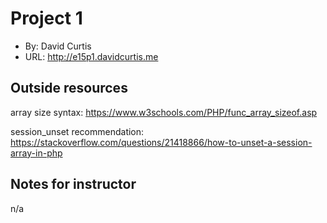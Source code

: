 

# Project 1
+ By: David Curtis
+ URL: <http://e15p1.davidcurtis.me>

## Outside resources
array size syntax:
https://www.w3schools.com/PHP/func_array_sizeof.asp

session_unset recommendation:
https://stackoverflow.com/questions/21418866/how-to-unset-a-session-array-in-php


## Notes for instructor
n/a